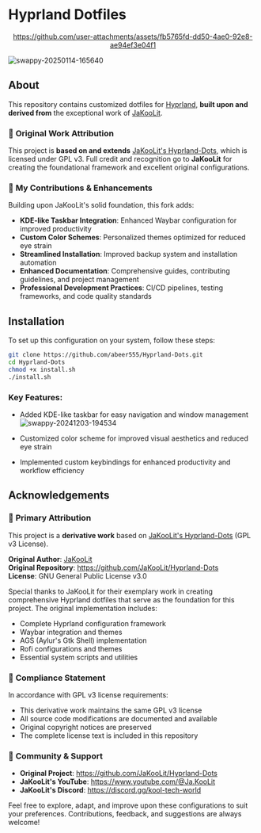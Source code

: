 # Hyprland Dotfiles

<div align="center">
  
https://github.com/user-attachments/assets/fb5765fd-dd50-4ae0-92e8-ae94ef3e04f1

</div>

![swappy-20250114-165640](https://github.com/user-attachments/assets/46734b1e-ce51-4dd9-821e-cc922dda99ab)

## About

This repository contains customized dotfiles for [Hyprland](https://github.com/hyprwm/Hyprland), **built upon and derived from** the exceptional work of [JaKooLit](https://github.com/JaKooLit/Hyprland-Dots).

### 🙏 **Original Work Attribution**

This project is **based on and extends** [JaKooLit's Hyprland-Dots](https://github.com/JaKooLit/Hyprland-Dots), which is licensed under GPL v3. Full credit and recognition go to **JaKooLit** for creating the foundational framework and excellent original configurations.

### 🔧 **My Contributions & Enhancements**

Building upon JaKooLit's solid foundation, this fork adds:

- **KDE-like Taskbar Integration**: Enhanced Waybar configuration for improved productivity
- **Custom Color Schemes**: Personalized themes optimized for reduced eye strain
- **Streamlined Installation**: Improved backup system and installation automation
- **Enhanced Documentation**: Comprehensive guides, contributing guidelines, and project management
- **Professional Development Practices**: CI/CD pipelines, testing frameworks, and code quality standards

## Installation

To set up this configuration on your system, follow these steps:

```bash
git clone https://github.com/abeer555/Hyprland-Dots.git
cd Hyprland-Dots
chmod +x install.sh
./install.sh
```

### Key Features:

- Added KDE-like taskbar for easy navigation and window management
  ![swappy-20241203-194534](https://github.com/user-attachments/assets/8e2a7132-de32-4510-a374-b513ebc67dca)

- Customized color scheme for improved visual aesthetics and reduced eye strain
- Implemented custom keybindings for enhanced productivity and workflow efficiency

## Acknowledgements

### 🌟 **Primary Attribution**

This project is a **derivative work** based on [JaKooLit's Hyprland-Dots](https://github.com/JaKooLit/Hyprland-Dots) (GPL v3 License).

**Original Author**: [JaKooLit](https://github.com/JaKooLit)  
**Original Repository**: https://github.com/JaKooLit/Hyprland-Dots  
**License**: GNU General Public License v3.0

Special thanks to JaKooLit for their exemplary work in creating comprehensive Hyprland dotfiles that serve as the foundation for this project. The original implementation includes:

- Complete Hyprland configuration framework
- Waybar integration and themes
- AGS (Aylur's Gtk Shell) implementation
- Rofi configurations and themes
- Essential system scripts and utilities

### 📜 **Compliance Statement**

In accordance with GPL v3 license requirements:

- This derivative work maintains the same GPL v3 license
- All source code modifications are documented and available
- Original copyright notices are preserved
- The complete license text is included in this repository

### 🤝 **Community & Support**

- **Original Project**: https://github.com/JaKooLit/Hyprland-Dots
- **JaKooLit's YouTube**: https://www.youtube.com/@Ja.KooLit
- **JaKooLit's Discord**: https://discord.gg/kool-tech-world

Feel free to explore, adapt, and improve upon these configurations to suit your preferences. Contributions, feedback, and suggestions are always welcome!
